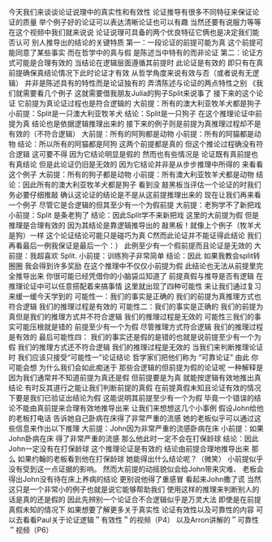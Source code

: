 今天我们来谈谈论证说理中的真实性和有效性
论证推导有很多不同特征来保证论证的质量
举个例子好的论证可以表达清晰论证也可以有趣
当然还要有说服力等等 在这个视频中我们就来说说
论证说理可具备的两个优良特征它俩也是决定我们能否认可
别人推导出的结论的关键特质
第一：一段论证的前提可能为真
这个前提可能同意了某些事实
而在哲学中的真与假 是陈述当中特有的而非论证
第二：论证方式可能是合理有效的
当结论在逻辑层面遵循其前提时 此论证是有效的
即只有在真前提确保真结论情况下此时论证才有效
从哲学角度来说有效与否（或者说有无逻辑）
并非是陈述具有的特性而是论证独有的
弄清陈述与论证的两点特性之别
《我们就需要看几个例子
这就需要借我朋友Julia的狗子Split来说事了
接下来的这个论证
它前提为真论证过程也是符合逻辑的
大前提：所有的澳大利亚牧羊犬都是狗子
小前提：Split是一只澳大利亚牧羊犬
结论：Split是一只狗子
在这个推理论证中前提为真
结论也是依据逻辑推理出来的
接下来的例子则是前提为真推理过程却不是有效的（不符合逻辑）
大前提：所有的阿狗都是动物
小前提：所有的阿猫都是动物
结论：所以所有的阿猫都是阿狗
这两个前提都是真的
但这个推论过程确没有符合逻辑
这可要不得
因为它结论明显是假的
然而也有些情况是 论证既有真前提也有真结论
但是此论证仍旧是无效的
因为它结论并非是从步步推理中所得的
来看看这个例子
大前提：所有的狗子都是动物
小前提：所有澳大利亚牧羊犬都是动物
结论：因此所有的澳大利亚牧羊犬都是狗子
看到没 敲黑板当评估一个论证的时我们务必要仔细推敲
确认这论证的结论是不是从这前提推理出来的
现在让我们再来看一个例子
尽管它是合逻辑的但其至少有一个为假前提
大前提：老狗学不了新把戏
小前提：Split 是条老狗了
结论：因此Split学不来新把戏
这里的大前提为假 但是推理是合理有效的
因为其结论是靠逻辑推导出的
敲黑板！就像上个例子（牧羊犬是狗）一样
这个论证结论可能只是碰巧为真
C然而此论证并不能证得此结论
我们再看最后一例我保证是最后一个：）
此例至少有一个假前提而且论证是无效的
大前提：我超喜欢 Split.
小前提：训练狗子非常简单
结论：因此 如果我教会split转圈圈
我会得到许多奖励
在这个推理中不仅仅小前提为假
此结论也无法从前提里完全推导出来
你很可能已经凭借你的小脑袋瓜知道了
前提真假与推导是否有逻辑
在推理论证中可以任意搭配着来搞事情
这里就出现了四种可能性
来让我们通过复习来缓一缓今天学到的
可能性一：我们的事实是正确的
我们的前提为真推理方式也符合逻辑
我们的推理过程是有效的
可能性二：我们的事实是正确的
我们的前提为真但是我们的推理方式并不符合逻辑
我们的推理过程是无效的
可能性三我们的事实可能压根就是错的
前提至少有一个为假
尽管推理方式符合逻辑 我们的推理过程是有效的
最后可能性四：
我们的事实还是假的是错的也就是说前提至少有一个为假
我们的推理方式还不符合逻辑 我们的推理过程是无效的
当我们来判断推理论证时
我们应该只接受“可能性一”论证结论
哲学家们把他们称为
“可靠论证”
由此 你可能会想
为什么我们会如此痴迷于
那些合逻辑的但前提为假的论证呢
一种解释是因为我们通常并不知道前提为真还是假
但前提要是为真
就能按逻辑有效地推出真结论
有时反其道行之能让我们判断前提的真假
在前提真假未知且论证有效的情况下要是我们已验证出结论为假
这能说明其前提至少有一个为假
毕竟一个错误的结论不能由真前提来合理有效地推导出来
让我们来想想这几个小事例
假设John给他的老板打电话
告诉她自己卧病在床得了非常严重的流感
她的老板似乎可以通过这些信息来作出以下推理
大前提：John因为非常严重的流感卧病在床
小前提：如果John卧病在床
得了非常严重的流感
那么他此时一定不会在打保龄球
结论：因此John一定没有在打保龄球
这个推理论证是有效的
结论由前提合理地推导出来
那么 如果约翰的老板看到他在打保龄球
她能得出什么结论呢？（微笑）
小前提似乎没有受到这一点证据的影响。
然而大前提的动摇貌似会给John带来灾难、
老板会得出John没有待在床上养病的结论
更别说他得了重感冒
看起来John撒了谎
当然这只是一个非常小的例子也就是说它能够帮助我们
使用这样的推理来判断别人的话是真的还是假的
因此先辨别一个论证合不合逻辑似乎是万灵大法
即使是在前提真假未知的情况下
如果想要了解更多关于真实性 论证有效性以及可靠性的内容
可以去看看Paul关于论证逻辑＂有效性＂的视频（P4）
以及Arron讲解的＂可靠性＂视频（P6）